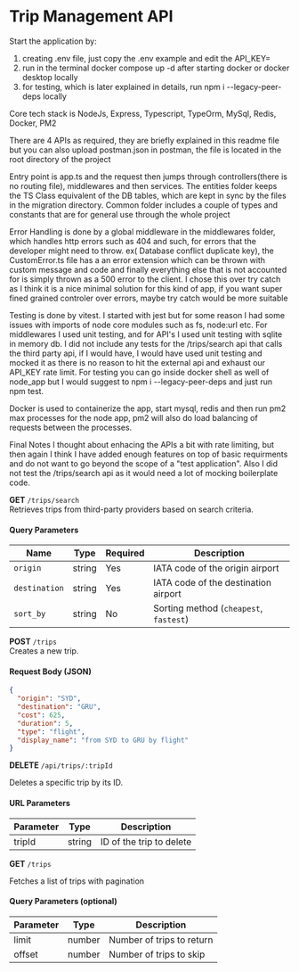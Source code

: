 # Trip Management API

Start the application by:

1. creating .env file, just copy the .env example and edit the API_KEY=
2. run in the terminal docker compose up -d after starting docker or docker desktop locally
3. for testing, which is later explained in details, run npm i --legacy-peer-deps locally

Core tech stack is NodeJs, Express, Typescript, TypeOrm, MySql, Redis, Docker, PM2

There are 4 APIs as required, they are briefly explained in this readme file but you can also upload postman.json in postman, the file is located in the root directory of the project

Entry point is app.ts and the request then jumps through controllers(there is no routing file), middlewares and then services. The entities folder keeps the TS Class equivalent of the DB tables, which are kept in sync by the files in the migration directory. Common folder includes a couple of types and constants that are for general use through the whole project

Error Handling is done by a global middleware in the middlewares folder, which handles http errors such as 404 and such, for errors that the developer might need to throw. ex( Database conflict duplicate key), the CustomError.ts file has a an error extension which can be thrown with custom message and code and finally everything else that is not accounted for is simply thrown as a 500 error to the client. I chose this over try catch as I think it is a nice minimal solution for this kind of app, if you want super fined grained controler over errors, maybe try catch would be more suitable

Testing is done by vitest. I started with jest but for some reason I had some issues with imports of node core modules such as fs, node:url etc. For middlewares I used unit testing, and for API's I used unit testing with sqlite in memory db. I did not include any tests for the /trips/search api that calls the third party api, if I would have, I would have used unit testing and mocked it as there is no reason to hit the external api and exhaust our API_KEY rate limit. For testing you can go inside docker shell as well of node_app but I would suggest to npm i --legacy-peer-deps and just run npm test.

Docker is used to containerize the app, start mysql, redis and then run pm2 max processes for the node app, pm2 will also do load balancing of requests between the processes.

Final Notes
I thought about enhacing the APIs a bit with rate limiting, but then again I think I have added enough features on top of basic requirments and do not want to go beyond the scope of a "test application".
Also I did not test the /trips/search api as it would need a lot of mocking boilerplate code.

**GET** `/trips/search`  
Retrieves trips from third-party providers based on search criteria.

#### Query Parameters

| Name          | Type   | Required | Description                            |
| ------------- | ------ | -------- | -------------------------------------- |
| `origin`      | string | Yes      | IATA code of the origin airport        |
| `destination` | string | Yes      | IATA code of the destination airport   |
| `sort_by`     | string | No       | Sorting method (`cheapest`, `fastest`) |

**POST** `/trips`  
Creates a new trip.

#### Request Body (JSON)

```json
{
  "origin": "SYD",
  "destination": "GRU",
  "cost": 625,
  "duration": 5,
  "type": "flight",
  "display_name": "from SYD to GRU by flight"
}
```

**DELETE** `/api/trips/:tripId`

Deletes a specific trip by its ID.

#### URL Parameters

| Parameter | Type   | Description              |
| --------- | ------ | ------------------------ |
| tripId    | string | ID of the trip to delete |

**GET** `/trips`

Fetches a list of trips with pagination

#### Query Parameters (optional)

| Parameter | Type   | Description               |
| --------- | ------ | ------------------------- |
| limit     | number | Number of trips to return |
| offset    | number | Number of trips to skip   |
